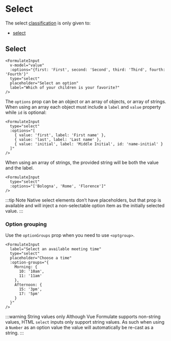 # Select

The select [classification](/guide/inputs/custom-inputs/#what-is-a-classification) is only given to:

- [select](#select-2)

## Select

```vue
<FormulateInput
  v-model="value"
  :options="{first: 'First', second: 'Second', third: 'Third', fourth: 'Fourth'}"
  type="select"
  placeholder="Select an option"
  label="Which of your children is your favorite?"
/>
```

<demo-input-select />

The `options` prop can be an object or an array of objects, or array of strings. When using an array
each object must include a `label` and `value` property while `id` is optional:

```vue
<FormulateInput
  type="select"
  :options="[
    { value: 'first', label: 'First name' },
    { value: 'last', label: 'Last name' },
    { value: 'initial', label: 'Middle Initial', id: 'name-initial' }
  ]"
/>
```

When using an array of strings, the provided string will be both the value
and the label.

```vue
<FormulateInput
  type="select"
  :options="['Bologna', 'Rome', 'Florence']"
/>
```

:::tip Note
Native select elements don’t have placeholders, but that prop is available
and will inject a non-selectable option item as the initially selected value.
:::

### Option grouping

Use the `optionGroups` prop when you need to use `<optgroup>`.

```vue
<FormulateInput
  label="Select an available meeting time"
  type="select"
  placeholder="Choose a time"
  :option-groups="{
    Morning: {
      10: '10am',
      11: '11am'
    },
    Afternoon: {
      15: '3pm',
      17: '5pm'
    }
  }"
/>
```

<demo-input-select-group />

:::warning String values only
Although Vue Formulate supports non-string values, HTML `select` inputs only
support string values. As such when using a `Number` as an option value the
value will automatically be re-cast as a string.
:::
